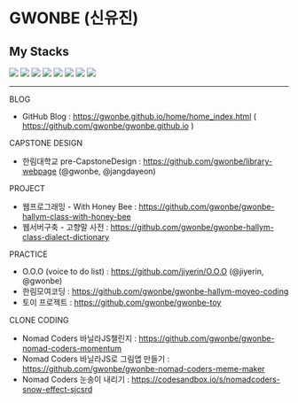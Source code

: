 # GWONBE (신유진)

## My Stacks

<img src="https://img.shields.io/badge/html5-red?style=for-the-badge&logo=html5&logoColor=white"> <img src="https://img.shields.io/badge/css-blue?style=for-the-badge&logo=css3&logoColor=white"> <img src="https://img.shields.io/badge/javascript-yellow?style=for-the-badge&logo=javascript&logoColor=white"> <img src="https://img.shields.io/badge/jquery-blue?style=for-the-badge&logo=jquery&logoColor=white"> <img src="https://img.shields.io/badge/react.js-deepskyblue?style=for-the-badge&logo=react&logoColor=white"> <img src="https://img.shields.io/badge/java-steelblue?style=for-the-badge&logo=java&logoColor=white"> <img src="https://img.shields.io/badge/jsp-steelblue?style=for-the-badge&logo=jsp&logoColor=white"> <img src="https://img.shields.io/badge/mysql-orange?style=for-the-badge&logo=mysql&logoColor=white">

<hr>

BLOG

- GitHub Blog : https://gwonbe.github.io/home/home_index.html ( https://github.com/gwonbe/gwonbe.github.io )

CAPSTONE DESIGN

- 한림대학교 pre-CapstoneDesign : https://github.com/gwonbe/library-webpage (@gwonbe, @jangdayeon)

PROJECT

- 웹프로그래밍 - With Honey Bee : https://github.com/gwonbe/gwonbe-hallym-class-with-honey-bee
- 웹서버구축 - 고향말 사전 : https://github.com/gwonbe/gwonbe-hallym-class-dialect-dictionary

PRACTICE

- O.O.O (voice to do list) : https://github.com/jiyerin/O.O.O (@jiyerin, @gwonbe)
- 한림모여코딩 : https://github.com/gwonbe/gwonbe-hallym-moyeo-coding
- 토이 프로젝트 : https://github.com/gwonbe/gwonbe-toy

CLONE CODING

- Nomad Coders 바닐라JS챌린지 : https://github.com/gwonbe/gwonbe-nomad-coders-momentum
- Nomad Coders 바닐라JS로 그림앱 만들기 : https://github.com/gwonbe/gwonbe-nomad-coders-meme-maker
- Nomad Coders 눈송이 내리기 : https://codesandbox.io/s/nomadcoders-snow-effect-sjcsrd

